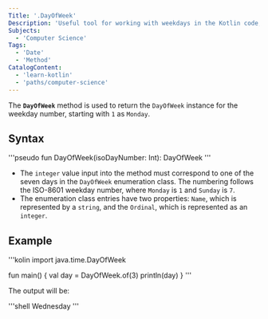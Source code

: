 ```yaml
---
Title: '.DayOfWeek'
Description: 'Useful tool for working with weekdays in the Kotlin code, making it easier to perform various operations and checks related to days of the week.'
Subjects:
  - 'Computer Science'
Tags:
  - 'Date'
  - 'Method'
CatalogContent:
  - 'learn-kotlin'
  - 'paths/computer-science'
---
```


The **`DayOfWeek`** method is used to return the `DayOfWeek` instance for the weekday number, starting with `1` as `Monday`. 

## Syntax

'''pseudo
fun DayOfWeek(isoDayNumber: Int): DayOfWeek
'''

- The `integer` value input into the method must correspond to one of the seven days in the `DayOfWeek` enumeration class. The numbering follows the ISO-8601 weekday number, where `Monday` is `1` and `Sunday` is `7`. 
- The enumeration class entries have two properties: `Name`, which is represented by a `string`, and the `Ordinal`, which is represented as an `integer`. 
## Example

'''kolin
import java.time.DayOfWeek

fun main() {
    val day = DayOfWeek.of(3)
    println(day)
}
'''

The output will be:

'''shell
Wednesday
'''